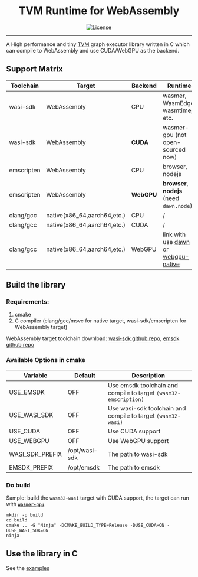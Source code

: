 <div style="text-align: center">
	<h1>TVM Runtime for WebAssembly</h1>
	<p>
    <a href="https://github.com/yanghaku/tvm-rt-wasm/blob/main/LICENSE">
	    <img src="https://img.shields.io/badge/license-Apache-brightgreen" alt="License">
    </a>
	</p>
</div>
<hr/>

A High performance and tiny [TVM] graph executor library written in C which can compile to WebAssembly and use
CUDA/WebGPU as the backend.

## Support Matrix

| Toolchain  | Target                      | Backend    | Runtime                                    |
|------------|-----------------------------|------------|--------------------------------------------|
| wasi-sdk   | WebAssembly                 | CPU        | wasmer, WasmEdge, wasmtime, etc.           |
| wasi-sdk   | WebAssembly                 | **CUDA**   | wasmer-gpu (not open-sourced now)          |
| emscripten | WebAssembly                 | CPU        | browser, nodejs                            |
| emscripten | WebAssembly                 | **WebGPU** | **browser**, **nodejs** (need `dawn.node`) |
| clang/gcc  | native(x86_64,aarch64,etc.) | CPU        | /                                          |
| clang/gcc  | native(x86_64,aarch64,etc.) | CUDA       | /                                          |
| clang/gcc  | native(x86_64,aarch64,etc.) | WebGPU     | link with use [dawn] or [webgpu-native]    |

## Build the library

### Requirements:

1. cmake
2. C compiler (clang/gcc/msvc for native target, wasi-sdk/emscripten for WebAssembly target)

WebAssembly target toolchain download: [wasi-sdk github repo], [emsdk github repo]

### Available Options in cmake

| Variable        | Default       | Description                                                          |
|-----------------|---------------|----------------------------------------------------------------------|
| USE_EMSDK       | OFF           | Use emsdk toolchain and compile to target ```(wasm32-emscription)``` |
| USE_WASI_SDK    | OFF           | Use wasi-sdk toolchain and compile to target ```(wasm32-wasi)```     |
| USE_CUDA        | OFF           | Use CUDA support                                                     |
| USE_WEBGPU      | OFF           | Use WebGPU support                                                   |
| WASI_SDK_PREFIX | /opt/wasi-sdk | The path to wasi-sdk                                                 |
| EMSDK_PREFIX    | /opt/emsdk    | The path to emsdk                                                    |

### Do build

Sample: build the ```wasm32-wasi``` target with CUDA support, the target can run with [**```wasmer-gpu```**].

```shell
mkdir -p build
cd build
cmake .. -G "Ninja" -DCMAKE_BUILD_TYPE=Release -DUSE_CUDA=ON -DUSE_WASI_SDK=ON
ninja
```

## Use the library in C

See the [examples](./examples)


<!-- some external links-->

[wasi-sdk github repo]: https://github.com/WebAssembly/wasi-sdk

[tvm install tutorial]: https://tvm.apache.org/docs/tutorial/install.html#installing-from-binary-packages

[TVM]: https://github.com/apache/tvm/

[**```wasmer-gpu```**]: https://github.com/yanghaku/wasmer-gpu

[```tlcpack```]: https://tlcpack.ai/

[emsdk github repo]: https://github.com/emscripten-core/emsdk

[dawn]: https://dawn.googlesource.com/dawn

[webgpu-native]: https://github.com/gfx-rs/wgpu-native
